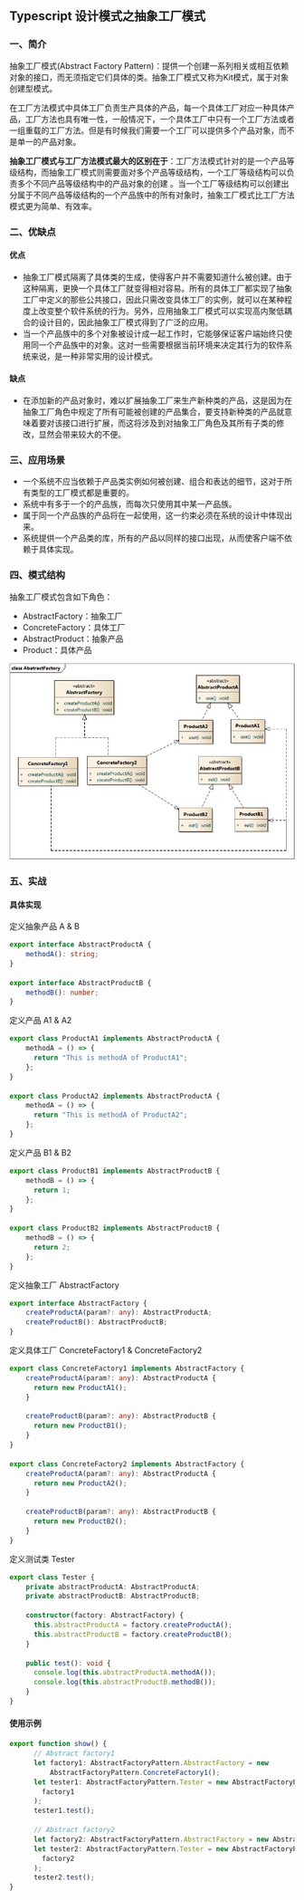 ## Typescript 设计模式之抽象工厂模式

### 一、简介

抽象工厂模式(Abstract Factory Pattern)：提供一个创建一系列相关或相互依赖对象的接口，而无须指定它们具体的类。抽象工厂模式又称为Kit模式，属于对象创建型模式。

在工厂方法模式中具体工厂负责生产具体的产品，每一个具体工厂对应一种具体产品，工厂方法也具有唯一性，一般情况下，一个具体工厂中只有一个工厂方法或者一组重载的工厂方法。但是有时候我们需要一个工厂可以提供多个产品对象，而不是单一的产品对象。

**抽象工厂模式与工厂方法模式最大的区别在于**：工厂方法模式针对的是一个产品等级结构，而抽象工厂模式则需要面对多个产品等级结构，一个工厂等级结构可以负责多个不同产品等级结构中的产品对象的创建 。当一个工厂等级结构可以创建出分属于不同产品等级结构的一个产品族中的所有对象时，抽象工厂模式比工厂方法模式更为简单、有效率。

### 二、优缺点

#### 优点

- 抽象工厂模式隔离了具体类的生成，使得客户并不需要知道什么被创建。由于这种隔离，更换一个具体工厂就变得相对容易。所有的具体工厂都实现了抽象工厂中定义的那些公共接口，因此只需改变具体工厂的实例，就可以在某种程度上改变整个软件系统的行为。另外，应用抽象工厂模式可以实现高内聚低耦合的设计目的，因此抽象工厂模式得到了广泛的应用。
- 当一个产品族中的多个对象被设计成一起工作时，它能够保证客户端始终只使用同一个产品族中的对象。这对一些需要根据当前环境来决定其行为的软件系统来说，是一种非常实用的设计模式。

#### 缺点

- 在添加新的产品对象时，难以扩展抽象工厂来生产新种类的产品，这是因为在抽象工厂角色中规定了所有可能被创建的产品集合，要支持新种类的产品就意味着要对该接口进行扩展，而这将涉及到对抽象工厂角色及其所有子类的修改，显然会带来较大的不便。

### 三、应用场景

- 一个系统不应当依赖于产品类实例如何被创建、组合和表达的细节，这对于所有类型的工厂模式都是重要的。
- 系统中有多于一个的产品族，而每次只使用其中某一产品族。
- 属于同一个产品族的产品将在一起使用，这一约束必须在系统的设计中体现出来。
- 系统提供一个产品类的库，所有的产品以同样的接口出现，从而使客户端不依赖于具体实现。

### 四、模式结构

抽象工厂模式包含如下角色：

- AbstractFactory：抽象工厂
- ConcreteFactory：具体工厂
- AbstractProduct：抽象产品
- Product：具体产品

![abatract-factory](abstract-factory.png)

### 五、实战

#### 具体实现

定义抽象产品 A & B

```typescript
export interface AbstractProductA {
    methodA(): string;
}

export interface AbstractProductB {
    methodB(): number;
}
```

定义产品 A1 & A2

```typescript
export class ProductA1 implements AbstractProductA {
    methodA = () => {
      return "This is methodA of ProductA1";
    };
}

export class ProductA2 implements AbstractProductA {
    methodA = () => {
      return "This is methodA of ProductA2";
    };
}
```

定义产品 B1 & B2

```typescript
export class ProductB1 implements AbstractProductB {
    methodB = () => {
      return 1;
    };
}

export class ProductB2 implements AbstractProductB {
    methodB = () => {
      return 2;
    };
}
```

定义抽象工厂 AbstractFactory

```typescript
export interface AbstractFactory {
    createProductA(param?: any): AbstractProductA;
    createProductB(): AbstractProductB;
}
```

定义具体工厂 ConcreteFactory1 & ConcreteFactory2 

```typescript
export class ConcreteFactory1 implements AbstractFactory {
    createProductA(param?: any): AbstractProductA {
      return new ProductA1();
    }

    createProductB(param?: any): AbstractProductB {
      return new ProductB1();
    }
}
  
export class ConcreteFactory2 implements AbstractFactory {
    createProductA(param?: any): AbstractProductA {
      return new ProductA2();
    }

    createProductB(param?: any): AbstractProductB {
      return new ProductB2();
    }
}
```

定义测试类 Tester

```typescript
export class Tester {
    private abstractProductA: AbstractProductA;
    private abstractProductB: AbstractProductB;

    constructor(factory: AbstractFactory) {
      this.abstractProductA = factory.createProductA();
      this.abstractProductB = factory.createProductB();
    }

    public test(): void {
      console.log(this.abstractProductA.methodA());
      console.log(this.abstractProductB.methodB());
    }
}
```

#### 使用示例

```typescript
export function show() {
      // Abstract factory1
      let factory1: AbstractFactoryPattern.AbstractFactory = new 
          AbstractFactoryPattern.ConcreteFactory1();
      let tester1: AbstractFactoryPattern.Tester = new AbstractFactoryPattern.Tester(
        factory1
      );
      tester1.test();

      // Abstract factory2
      let factory2: AbstractFactoryPattern.AbstractFactory = new AbstractFactoryPattern.ConcreteFactory2();
      let tester2: AbstractFactoryPattern.Tester = new AbstractFactoryPattern.Tester(
        factory2
      );
      tester2.test();
}
```
